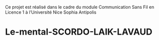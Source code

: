 Ce projet est réalisé dans le cadre du module Communication Sans Fil en Licence 1 à l’Université Nice Sophia Antipolis
# Le-mental-SCORDO-LAIK-LAVAUD
